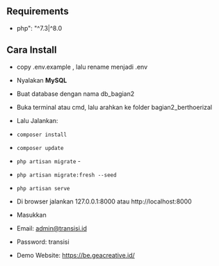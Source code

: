 ## Requirements
- php": "^7.3|^8.0

## Cara Install
- copy .env.example , lalu rename menjadi .env
- Nyalakan **MySQL**
- Buat database dengan nama db_bagian2
- Buka terminal atau cmd, lalu arahkan ke folder bagian2_berthoerizal
- Lalu Jalankan:
- `composer install` 
- `composer update` 
- `php artisan migrate` -
- `php artisan migrate:fresh --seed` 
- `php artisan serve` 

- Di browser jalankan 127.0.0.1:8000 atau http://localhost:8000
- Masukkan 
- Email: admin@transisi.id
- Password: transisi

- Demo Website: https://be.geacreative.id/
